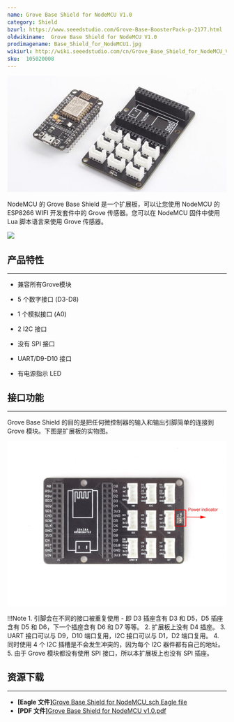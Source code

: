 ```yaml
---
name: Grove Base Shield for NodeMCU V1.0
category: Shield
bzurl: https://www.seeedstudio.com/Grove-Base-BoosterPack-p-2177.html
oldwikiname:  Grove Base Shield for NodeMCU V1.0
prodimagename: Base_Shield_for_NodeMCU1.jpg
wikiurl: http://wiki.seeedstudio.com/cn/Grove_Base_Shield_for_NodeMCU_V1.0
sku:  105020008
---
```

![](https://github.com/SeeedDocument/Grove_Base_Shield_for_NodeMCU_V1.0/raw/master/img/Base_Shield_for_NodeMCU1.jpg)

NodeMCU 的 Grove Base Shield 是一个扩展板，可以让您使用 NodeMCU 的 ESP8266 WIFI 开发套件中的 Grove 传感器。您可以在 NodeMCU 固件中使用 Lua 脚本语言来使用 Grove 传感器。

[![](https://github.com/SeeedDocument/wiki_chinese/raw/master/docs/images/click_to_buy.PNG)](https://item.taobao.com/item.htm?spm=a1z10.3-c.w4002-11172317909.11.1e96ec99exzogP&id=531812790616)

##   产品特性
---
*   兼容所有Grove模块

*   5 个数字接口 (D3-D8)

*   1 个模拟接口 (A0)

*   2 I2C 接口

*   没有 SPI 接口

*   UART/D9-D10 接口

*   有电源指示 LED

##   接口功能
---

Grove Base Shield 的目的是把任何微控制器的输入和输出引脚简单的连接到 Grove 模块。下图是扩展板的实物图。

![](https://github.com/SeeedDocument/Grove_Base_Shield_for_NodeMCU_V1.0/raw/master/img/Base_Shield_for_NodeMCU2.jpg)

!!!Note
    1. 引脚会在不同的接口被重复使用 - 即 D3 插座含有 D3 和 D5，D5 插座含有 D5 和 D6，下一个插座含有 D6 和 D7 等等。
    2. 扩展板上没有 D4 插座。
    3. UART 接口可以与 D9，D10 端口复用，I2C 接口可以与 D1，D2 端口复用。
    4. 同时使用 4 个 I2C 插槽是不会发生冲突的，因为每个 I2C 器件都有自己的地址。
    5. 由于 Grove 模块都没有使用 SPI 接口，所以本扩展板上也没有 SPI 插座。

##  资源下载
---
- **[Eagle 文件]**[Grove Base Shield for NodeMCU_sch Eagle file](https://github.com/SeeedDocument/Grove_Base_Shield_for_NodeMCU_V1.0/raw/master/res/Grove_Base_Shield_for_NodeMCU_sch_pcb.rar)
- **[PDF 文件]**[Grove Base Shield for NodeMCU v1.0.pdf](https://github.com/SeeedDocument/Grove_Base_Shield_for_NodeMCU_V1.0/raw/master/res/Grove_Base_Shield_for_NodeMCU_pdf_v1.0.rar)
